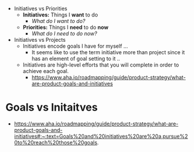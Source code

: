 - Initiatives vs Priorities
	- **Initiatives:** Things I **want** to do
		- *What do I want to do?*
	-  **Priorities:** Things I **need** to do **now**
		- *What do I need to do now?*
- Initiatives vs Projects
	- Initiatives encode goals I have for myself ...
		- It seems like to use the term initiative more than project since it has an element of goal setting to it ..
	- Initiatives are high-level efforts that you will complete in order to achieve each goal. 
		- https://www.aha.io/roadmapping/guide/product-strategy/what-are-product-goals-and-initiatives

# Goals vs Initaitves
* https://www.aha.io/roadmapping/guide/product-strategy/what-are-product-goals-and-initiatives#:~:text=Goals%20and%20initiatives%20are%20a,pursue%20to%20reach%20those%20goals.